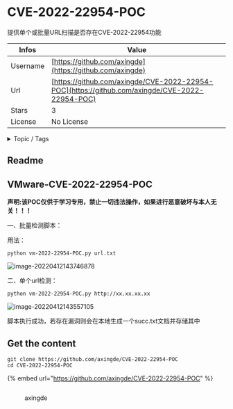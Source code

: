 # CVE-2022-22954-POC

提供单个或批量URL扫描是否存在CVE-2022-22954功能

| Infos    | Value                                                              |
| -------- | -------------------------------------------------------------------|
| Username | [https://github.com/axingde](https://github.com/axingde) |
| Url      | [https://github.com/axingde/CVE-2022-22954-POC](https://github.com/axingde/CVE-2022-22954-POC)                                               |
| Stars    | 3                                                          |
| License  | No License                                                        |

<details>

<summary>Topic / Tags</summary>

* cve-2022-22954* python

</details>

## Readme

## VMware-CVE-2022-22954-POC

**声明:该POC仅供于学习专用，禁止一切违法操作，如果进行恶意破坏与本人无关！！！**

—、批量检测脚本：

用法：

```
python vm-2022-22954-POC.py url.txt
```

![image-20220412143746878](img/image-20220412143746878.png)

二、单个url检测：

```
python vm-2022-22954-POC.py http://xx.xx.xx.xx
```

![image-20220412143557105](img/image-20220412143557105.png)

脚本执行成功，若存在漏洞则会在本地生成一个succ.txt文档并存储其中


## Get the content

```
git clone https://github.com/axingde/CVE-2022-22954-POC
cd CVE-2022-22954-POC
```

{% embed url="https://github.com/axingde/CVE-2022-22954-POC" %}

<figure><img src="https://avatars.githubusercontent.com/u/65204372?v=4" alt=""><figcaption><p>axingde</p></figcaption></figure>
